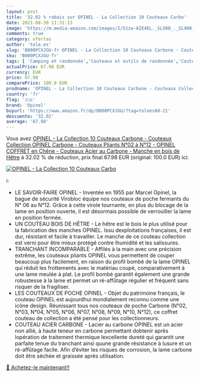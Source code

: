 ```yaml
---
layout: post
title: '32.02 % rabais sur OPINEL - La Collection 10 Couteaux Carbo'
date: 2021-08-30 11:31:13
image: 'https://m.media-amazon.com/images/I/51zw-AIE4EL._SL500_._SL400_.jpg'
comments: true
category: ofertas
author: 'tole.es'
slug: 'B000PCXJGU-fr OPINEL - La Collection 10 Couteaux Carbone - Couteaux...'
sku: 'B000PCXJGU-fr'
tags: [ 'Camping et randonnée','Couteaux et outils de randonnée','Couteaux pliants de randonnée','Sports et Loisirs','Vêtements et équipement de loisirs de plein air','opinel', ]
actualPrice: 67.98 EUR
currency: EUR
price: 67.98
comparePrice: 100.0 EUR
prodname: 'OPINEL - La Collection 10 Couteaux Carbone - Couteaux Collection OPINEL Carbone - Couteaux Pliants N°02 à N°12 - OPINEL COFFRET en Chêne - Couteaux Acier au Carbone - Manche en bois de Hêtre'
country: 'fr'
flag: '🇫🇷'
brand: 'Opinel'
buyurl: 'https://www.amazon.fr/dp/B000PCXJGU/?tag=tolees0d-21'
descuento: '32.02'
average: '67.98'
---
```


Vous avez [OPINEL - La Collection 10 Couteaux Carbone - Couteaux Collection OPINEL Carbone - Couteaux Pliants N°02 à N°12 - OPINEL COFFRET en Chêne - Couteaux Acier au Carbone - Manche en bois de Hêtre](https://www.amazon.fr/dp/B000PCXJGU/?tag=tolees0d-21)  à  32.02 % de réduction, prix final  67.98 EUR (original: 100.0 EUR) ici:

[![OPINEL - La Collection 10 Couteaux Carbo](https://m.media-amazon.com/images/I/51zw-AIE4EL._SL500_._SL400_.jpg)](https://www.amazon.fr/dp/B000PCXJGU/?tag=tolees0d-21)

ℹ️:

- LE SAVOIR-FAIRE OPINEL - Inventée en 1955 par Marcel Opinel, la bague de sécurité Virobloc équipe nos couteaux de poche fermants du N° 06 au N°12. Grâce à cette virole tournante, en plus du blocage de la lame en position ouverte, il est désormais possible de verrouiller la lame en position fermée.
- UN COUTEAU BOIS DE HÊTRE - Le hêtre est le bois le plus utilisé pour la fabrication des manches OPINEL. Issu dexploitations françaises, il est dur, résistant et facile à travailler. Le manche de ce couteau collection est verni pour être mieux protégé contre lhumidité et les salissures.
- TRANCHANT INCOMPARABLE - Affilés à la main avec une précision extrême, les couteaux pliants OPINEL vous permettent de couper beaucoup plus facilement, en raison du profil bombé de la lame OPINEL qui réduit les frottements avec le matériau coupé, comparativement à une lame meulée à plat. Le profil bombé garantit également une grande robustesse à la lame et permet un ré-affûtage régulier et fréquent sans risquer de la fragiliser.
- LES COUTEAUX DE POCHE OPINEL - Objet du patrimoine français, le couteau OPINEL est aujourdhui mondialement reconnu comme une icône design. Réunissant tous nos couteaux de poche Carbone (N°02, N°03, N°04, N°05, N°06, N°07, N°08, N°09, N°10, N°12), ce coffret couteau de collection a été pensé pour les collectionneurs.
- COUTEAU ACIER CARBONE - Lacier au carbone OPINEL est un acier non allié, à haute teneur en carbone permettant dobtenir après lopération de traitement thermique lexcellente dureté qui garantit une parfaite tenue du tranchant ainsi quune grande résistance à lusure et un ré-affûtage facile. Afin d’éviter les risques de corrosion, la lame carbone doit être séchée et graissée après utilisation.

[🛒 Achetez-le maintenant!!](https://www.amazon.fr/dp/B000PCXJGU/?tag=tolees0d-21)
